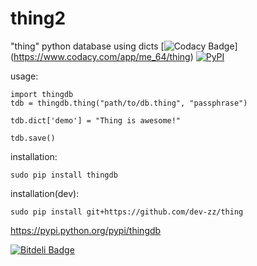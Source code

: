 # thing2
"thing" python database using dicts [![Codacy Badge](https://api.codacy.com/project/badge/grade/83fa6dc499a54f2c9cf575c14eac6a07)] (https://www.codacy.com/app/me_64/thing) [![PyPI](https://img.shields.io/pypi/dm/thingdb.svg)](https://pypi.python.org/pypi/thingdb)


usage:

```
import thingdb
tdb = thingdb.thing("path/to/db.thing", "passphrase")

tdb.dict['demo'] = "Thing is awesome!"

tdb.save()
```
installation:

```
sudo pip install thingdb
```

installation(dev):

```
sudo pip install git+https://github.com/dev-zz/thing
```

https://pypi.python.org/pypi/thingdb


[![Bitdeli Badge](https://d2weczhvl823v0.cloudfront.net/dev-zz/thing/trend.png)](https://bitdeli.com/free "Bitdeli Badge")

